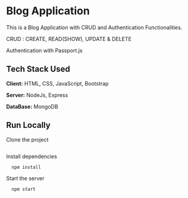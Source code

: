 #  Blog Application

This is a Blog Application with CRUD and Authentication Functionalities.

CRUD : CREATE, READ(SHOW), UPDATE & DELETE

Authentication with Passport.js




## Tech Stack Used

**Client:** HTML, CSS, JavaScript, Bootstrap

**Server:** NodeJs, Express

**DataBase:** MongoDB


  
## Run Locally

Clone the project

```bash

```

Install dependencies

```bash
  npm install
```

Start the server

```bash
  npm start
```
  
